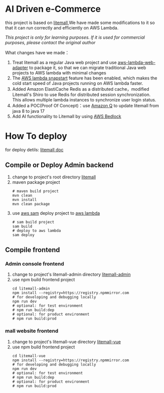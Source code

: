 # AI Driven e-Commerce

this project is based on [litemall](https://github.com/linlinjava/litemall),We have made some modifications to it so
that it can run correctly and efficiently on AWS Lambda.

*This project is only for learning purposes. If it is used for commercial purposes, please contact the original author*

What changes have we made：

1. Treat litemall as a regular Java web project and
   use [aws-lambda-web-adapter](https://github.com/awslabs/aws-lambda-web-adapter) to package it, so that we can migrate
   traditional Java web projects to AWS lambda with minimal changes
2. The [AWS lambda snapstart](https://docs.aws.amazon.com/lambda/latest/dg/snapstart.html) feature has been enabled,
   which makes the cold start speed of Java projects running on AWS lambda faster.
3. Added Amazon ElastiCache Redis as a distributed cache，modified Litemall's Shiro to use Redis for distributed session
   synchronization. This allows multiple lambda instances to synchronize user login status.
4. Added a POC(Proof Of Concept)：use [Amazon Q](https://aws.amazon.com/q/) to update litemall from java 8 to java 17
5. Add AI functionality to Litemall by using [AWS Bedlock](https://aws.amazon.com/bedrock)

# How To deploy

for deploy detils: [litemall doc](https://linlinjava.gitbook.io/litemall)

## Compile or Deploy Admin backend

1. change to project's root directory [litemall](./)
2. maven package project
    ```shell
    # maven build project
    mvn clean
    mvn install
    mvn clean package
    ```
3. use [aws sam](https://aws.amazon.com/serverless/sam/) deploy project to [aws lambda](https://aws.amazon.com/lambda/)
    ```shell
    # sam build project
    sam build
    # deploy to aws lambda
    sam deploy
    ```

## Compile frontend

### Admin console frontend

1. change to project's litemall-admin directory [litemall-admin](./litemall-admin)
2. use npm build frontend project
    ```shell
    cd litemall-admin
    npm install --registry=https://registry.npmmirror.com
    # for developing and debugging locally
    npm run dev
    # optional: for test environment
    # npm run build:dep
    # optional: for product environment
    # npm run build:prod
    ```

### mall website frontend

1. change to project's litemall-vue directory [litemall-vue](./litemall-vue)
2. use npm build frontend project
   ```shell
   cd litemall-vue
   npm install --registry=https://registry.npmmirror.com
   # for developing and debugging locally
   npm run dev
   # optional: for test environment
   # npm run build:dep
   # optional: for product environment
   # npm run build:prod
   ```